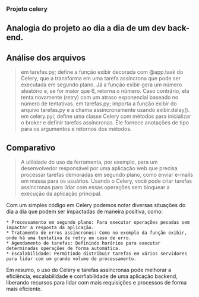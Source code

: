 ### Projeto celery
## Analogia do projeto ao dia a dia de um dev back-end.

## Análise dos arquivos
 > em tarefas.py; define a função exibir decorada com @app.task do Celery, que a transforma em uma tarefa assíncrona que pode ser executada em segundo plano.
 Já a função exibir gera um número aleatório e, se for maior que 6, retorna o número. Caso contrário, ela tenta novamente (retry) com um atraso exponencial baseado no número de tentativas.
 > em tarefas.py; importa a função exibir do arquivo tarefas.py e a chama assincronamente usando exibir.delay().
 > em celery.pyi; define uma classe Celery com métodos para inicializar o broker e definir tarefas assíncronas. Ele fornece anotações de tipo para os argumentos e retornos dos métodos.

 ## Comparativo 
 > A utilidade do uso da ferramenta, por exemplo, para um desenvolvedor responsável por uma aplicação web que precisa processar tarefas demoradas em segundo plano, como enviar e-mails em massa para os usuários. Usando o Celery, você pode criar tarefas assíncronas para lidar com essas operações sem bloquear a execução da aplicação principal.

Com um simples código em Celery podemos notar diversas situações do dia a dia que podem ser impactadas de maneira positiva, como:

    * Processamento em segundo plano: Para executar operações pesadas sem impactar a resposta da aplicação.
    * Tratamento de erros assíncronos: Como no exemplo da função exibir, onde há uma tentativa de retry em caso de erro.
    * Agendamento de tarefas: Definindo horários para executar determinadas operações de forma automática.
    * Escalabilidade: Permitindo distribuir tarefas em vários servidores para lidar com um grande volume de processamento.

Em resumo, o uso do Celery e tarefas assíncronas pode melhorar a eficiência, escalabilidade e confiabilidade de uma aplicação backend, liberando recursos para lidar com mais requisições e processos de forma mais eficiente.